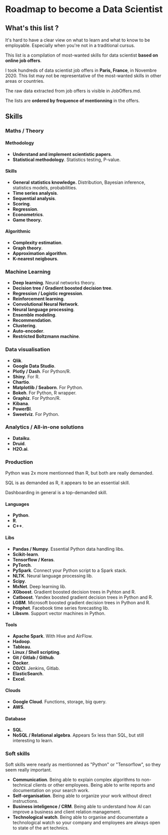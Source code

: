 # Roadmap to become a Data Scientist

## What's this list ?

It's hard to have a clear view on what to learn and what to know to be employable. Especially when you're not in a traditional cursus.

This list is a compilation of most-wanted skills for data scientist **based on online job offers**.

I took hundreds of data scientist job offers in **Paris, France**, in Novembre 2020. This list may not be representative of the most-wanted skills in other areas or countries.

The raw data extracted from job offers is visible in JobOffers.md.

The lists are **ordered by frequence of mentionning** in the offers.

## Skills

### Maths / Theory

#### Methodology

- **Understand and implement scientistic papers**.
- **Statistical methodology**. Statistics testing, P-value.

#### Skills

- **General statistics knowledge.** Distribution, Bayesian inference, statistics models, probabilities.
- **Time series analysis**.
- **Sequential analysis**.
- **Scoring**.
- **Regression**.
- **Econometrics**.
- **Game theory.**

#### **Algorithmic**

- **Complexity estimation**.
- **Graph theory**.
- **Approximation algorithm**.
- **K-nearest neigbours**.

### Machine Learning

- **Deep learning**. Neural networks theory.
- **Decision tree / Gradient boosted decision tree**.
- **Regression / Logistic regression**.
- **Reinforcement learning**.
- **Convolutional Neural Network**.
- **Neural language processing**.
- **Ensemble modeling**.
- **Recommendation**.
- **Clustering**.
- **Auto-encoder**.
- **Restricted Boltzmann machine**.

### Data visualisation

- **Qlik**.
- **Google Data Studio**.
- **Plotly / Dash**. For Python/R.
- **Shiny**. For R.
- **Chartio**.
- **Matplotlib / Seaborn**. For Python.
- **Bokeh**. For Python, R wrapper.
- **Graphiz**. For Python/R.
- **Kibana**.
- **PowerBI**.
- **Sweetviz**. For Python.

### Analytics / All-in-one solutions

- **Dataiku**.
- **Druid**.
- **H2O.ai**.

### Production

Python was 2x more mentionned than R, but both are really demanded.

SQL is as demanded as R, it appears to be an essential skill.

Dashboarding in general is a top-demanded skill.

#### Languages

- **Python**.
- **R**.
- **C++**.

#### Libs

- **Pandas / Numpy**. Essential Python data handling libs.
- **Scikit-learn**.
- **Tensorflow / Keras**.
- **PyTorch**.
- **PySpark**. Connect your Python script to a Spark stack.
- **NLTK**. Neural language processing lib.
- **Scipy**.
- **MxNet**. Deep learning lib.
- **XGboost**. Gradient boosted decision trees in Pyhton and R.
- **Catboost**. Yandex boosted gradient decision trees in Python and R.
- **LGBM**. Microsoft boosted gradient decision trees in Python and R.
- **Prophet**. Facebook time series forecasting lib.
- **Libsvm**. Support vector machines in Python.

#### Tools

- **Apache Spark**. With Hive and AirFlow.
- **Hadoop**.
- **Tableau**.
- **Linux / Shell scripting**.
- **Git / Gitlab / Github**.
- **Docker**.
- **CD/CI**. Jenkins, Gitlab.
- **ElasticSearch**.
- **Excel**.

#### Clouds

- **Google Cloud**. Functions, storage, big query.
- **AWS**.

#### Database

- **SQL**.
- **NoSQL / Relational algebra**. Appears 5x less than SQL, but still interesting to learn.

### Soft skills

Soft skills were nearly as mentionned as "Python" or "Tensorflow", so they seem really important.

- **Communication**. Being able to explain complex algorithms to non-technical clients or other employees. Being able to write reports and documentation on your search work.
- **Self-organisation**. Being able to organize your work without direct instructions.
- **Business inteligence / CRM**. Being able to understand how AI can improve a business and client relation management.
- **Technological watch**. Being able to organise and documentate a technological watch so your company and employees are always open to state of the art technics.
